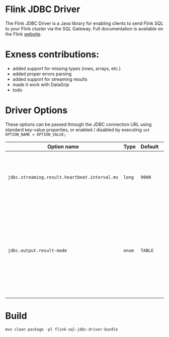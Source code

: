 # Flink JDBC Driver
The Flink JDBC Driver is a Java library for enabling clients to send Flink SQL to your Flink cluster via the SQL Gateway. Full documentation is available on the Flink [website](https://nightlies.apache.org/flink/flink-docs-master/docs/dev/table/jdbcdriver/).

# Exness contributions:

- added support for missing types (rows, arrays, etc.)
- added proper errors parsing
- added support for streaming results
- made it work with DataGrip
- todo

# Driver Options
These options can be passed through the JDBC connection URL using standard key-value properties, or enabled / disabled by executing `set OPTION_NAME = OPTION_VALUE;` 

| Option name                                   | Type     | Default | Values                                   | Description |
|-----------------------------------------------|----------|---------|------------------------------------------|-------------|
| `jdbc.streaming.result.heartbeat.interval.ms` | `long`   | `9000`  | Any non-negative number; `0` or `-1` to disable | Adds heartbeat rows to prevent idle timeout when streaming job is silent. |
| `jdbc.output.result-mode`                     | `enum`   | `TABLE` | `TABLE`, `CHANGELOG`                     | Determines whether the result set shows only the final state (`TABLE`) or full change stream (`CHANGELOG`). Adds `row_kind` column in `CHANGELOG` mode. |

# Build
``
mvn clean package -pl flink-sql-jdbc-driver-bundle
``